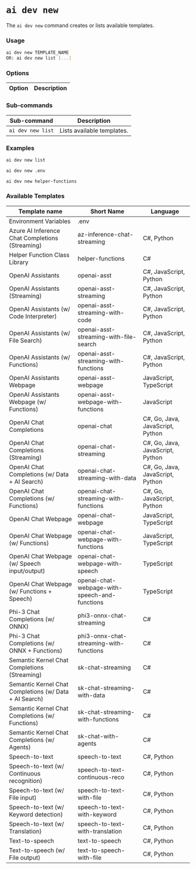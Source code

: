# `ai dev new`

The `ai dev new` command creates or lists available templates.

### Usage

``` bash
ai dev new TEMPLATE_NAME
OR: ai dev new list [...]
```

### Options

| Option        | Description                       |
|-------------- |-----------------------------------|

### Sub-commands

| Sub-command           | Description                                                                     |
|---------------------- |---------------------------------------------------------------------------------|
| `ai dev new list`     | Lists available templates.                                                      |

### Examples

``` bash title="List available templates"
ai dev new list
```

``` bash title="Create an .env file containing Azure AI service settings"
ai dev new .env
```

``` bash title="Create a new 'helper functions' project"
ai dev new helper-functions
```

### Available Templates

| Template name                                      | Short Name                                       | Language                                    |
|-------------------------------------------------- |------------------------------------------------ |-------------------------------------------- |
| Environment Variables                             | .env                                             |                                            |
| Azure AI Inference Chat Completions (Streaming)   | az-inference-chat-streaming                      | C#, Python                                  |
| Helper Function Class Library                     | helper-functions                                 | C#                                         |
| OpenAI Assistants                                 | openai-asst                                      | C#, JavaScript, Python                      |
| OpenAI Assistants (Streaming)                     | openai-asst-streaming                            | C#, JavaScript, Python                      |
| OpenAI Assistants (w/ Code Interpreter)           | openai-asst-streaming-with-code                  | C#, JavaScript, Python                      |
| OpenAI Assistants (w/ File Search)                | openai-asst-streaming-with-file-search           | C#, JavaScript, Python                      |
| OpenAI Assistants (w/ Functions)                  | openai-asst-streaming-with-functions             | C#, JavaScript, Python                      |
| OpenAI Assistants Webpage                         | openai-asst-webpage                              | JavaScript, TypeScript                      |
| OpenAI Assistants Webpage (w/ Functions)          | openai-asst-webpage-with-functions               | JavaScript                                  |
| OpenAI Chat Completions                           | openai-chat                                      | C#, Go, Java, JavaScript, Python            |
| OpenAI Chat Completions (Streaming)               | openai-chat-streaming                            | C#, Go, Java, JavaScript, Python            |
| OpenAI Chat Completions (w/ Data + AI Search)     | openai-chat-streaming-with-data                  | C#, Go, Java, JavaScript, Python            |
| OpenAI Chat Completions (w/ Functions)            | openai-chat-streaming-with-functions             | C#, Go, JavaScript, Python                  |
| OpenAI Chat Webpage                               | openai-chat-webpage                              | JavaScript, TypeScript                      |
| OpenAI Chat Webpage (w/ Functions)                | openai-chat-webpage-with-functions               | JavaScript, TypeScript                      |
| OpenAI Chat Webpage (w/ Speech input/output)      | openai-chat-webpage-with-speech                  | TypeScript                                  |
| OpenAI Chat Webpage (w/ Functions + Speech)       | openai-chat-webpage-with-speech-and-functions    | TypeScript                                  |
| Phi-3 Chat Completions (w/ ONNX)                  | phi3-onnx-chat-streaming                         | C#                                         |
| Phi-3 Chat Completions (w/ ONNX + Functions)      | phi3-onnx-chat-streaming-with-functions          | C#                                         |
| Semantic Kernel Chat Completions (Streaming)      | sk-chat-streaming                                | C#                                         |
| Semantic Kernel Chat Completions (w/ Data + AI Search)| sk-chat-streaming-with-data                  | C#                                         |
| Semantic Kernel Chat Completions (w/ Functions)   | sk-chat-streaming-with-functions                 | C#                                         |
| Semantic Kernel Chat Completions (w/ Agents)      | sk-chat-with-agents                              | C#                                         |
| Speech-to-text                                    | speech-to-text                                   | C#, Python                                  |
| Speech-to-text (w/ Continuous recognition)        | speech-to-text-continuous-reco                   | C#, Python                                  |
| Speech-to-text (w/ File input)                    | speech-to-text-with-file                         | C#, Python                                  |
| Speech-to-text (w/ Keyword detection)             | speech-to-text-with-keyword                      | C#, Python                                  |
| Speech-to-text (w/ Translation)                   | speech-to-text-with-translation                  | C#, Python                                  |
| Text-to-speech                                    | text-to-speech                                   | C#, Python                                  |
| Text-to-speech (w/ File output)                   | text-to-speech-with-file                         | C#, Python                                  |